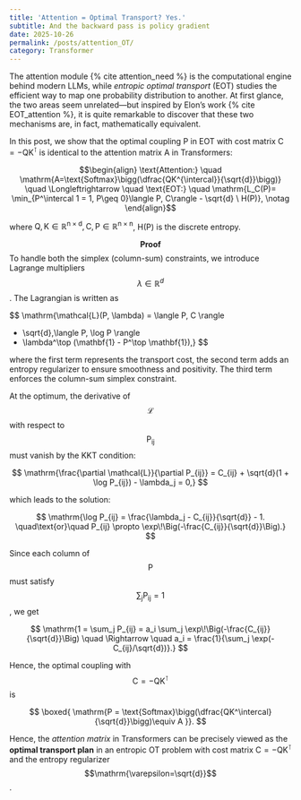 ```yaml
---
title: 'Attention = Optimal Transport? Yes.'
subtitle: And the backward pass is policy gradient
date: 2025-10-26
permalink: /posts/attention_OT/
category: Transformer
---
```


The attention module {% cite attention_need %} is the computational engine behind modern LLMs, while *entropic optimal transport* (EOT) studies the efficient way to map one probability distribution to another.  At first glance, the two areas seem unrelated—but inspired by Elon’s work {% cite EOT_attention %}, it is quite remarkable to discover that these two mechanisms are, in fact, mathematically equivalent.


In this post, we show that the optimal coupling $\mathrm{P}$ in EOT with cost matrix $\mathrm{C = -QK^{\intercal}}$ is identical to the attention matrix $\mathrm{A}$ in Transformers:

$$\begin{align}
\text{Attention:} \quad \mathrm{A=\text{Softmax}\bigg(\dfrac{QK^{\intercal}}{\sqrt{d}}\bigg)} \quad \Longleftrightarrow \quad \text{EOT:} \quad \mathrm{L_C(P)= \min_{P^\intercal 1 = 1, P\geq 0}\langle P, C\rangle - \sqrt{d} \ H(P)}, \notag
\end{align}$$

where $\mathrm{Q, K\in \mathbb{R}^{n\times d}, C, P \in \mathbb{R}^{n\times n}}$, $\mathrm{H(P)}$ is the discrete entropy.



$$\textbf{Proof}$$ To handle both the simplex (column-sum) constraints, we introduce Lagrange multipliers $$\lambda \in \mathbb{R}^d$$. The Lagrangian is written as

$$
\mathrm{\mathcal{L}(P, \lambda)
= \langle P, C \rangle
+ \sqrt{d}\,\langle P, \log P \rangle
+ \lambda^\top (\mathbf{1} - P^\top \mathbf{1}),}
$$

where the first term represents the transport cost, the second term adds an entropy regularizer to ensure smoothness and positivity. The third term enforces the column-sum simplex constraint.

At the optimum, the derivative of $$\mathcal{L}$$ with respect to $$\mathrm{P_{ij}}$$ must vanish by the KKT condition:

$$
\mathrm{\frac{\partial \mathcal{L}}{\partial P_{ij}}
= C_{ij} + \sqrt{d}(1 + \log P_{ij}) - \lambda_j = 0,}
$$

which leads to the solution:

$$
\mathrm{\log P_{ij} = \frac{\lambda_j - C_{ij}}{\sqrt{d}} - 1. \quad\text{or}\quad  P_{ij} \propto \exp\!\Big(-\frac{C_{ij}}{\sqrt{d}}\Big).}
$$

Since each column of $$\mathrm{P}$$ must satisfy $$\mathrm{\sum_j P_{ij} = 1}$$, we get

$$
\mathrm{1 = \sum_j P_{ij}
= a_i \sum_j \exp\!\Big(-\frac{C_{ij}}{\sqrt{d}}\Big)
\quad \Rightarrow \quad
a_i = \frac{1}{\sum_j \exp(-C_{ij}/\sqrt{d})}.}
$$

Hence, the optimal coupling with $$\mathrm{C=-Q K^\intercal}$$ is

$$
\boxed{
\mathrm{P
= \text{Softmax}\bigg(\dfrac{QK^\intercal}{\sqrt{d}}\bigg)\equiv A
}}.
$$



Hence, the *attention matrix* in Transformers can be precisely viewed as the **optimal transport plan** in an entropic OT problem with cost matrix $\mathrm{C = -QK^{\intercal}}$ and the entropy regularizer $$\mathrm{\varepsilon=\sqrt{d}}$$. 